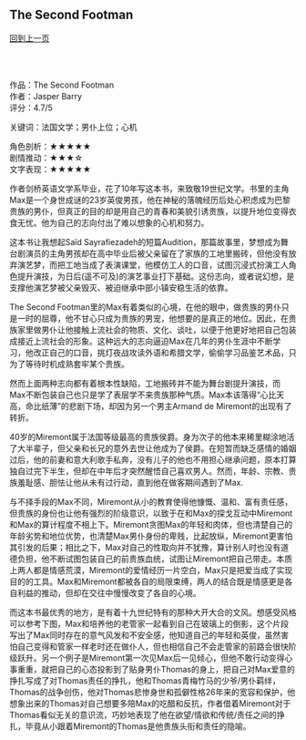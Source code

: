 ## The Second Footman
[回到上一页](https://boheme13.github.io/Reviews/)  &nbsp;&nbsp;

<br>
<br>

作品：The Second Footman<br>
作者：Jasper Barry<br>
评分：4.7/5<br>

关键词：法国文学；男仆上位；心机

角色剖析：★★★★★<br>
剧情推动：★★★☆<br>
文字表现：★★★★★<br>

作者剑桥英语文学系毕业，花了10年写这本书，来致敬19世纪文学。书里的主角Max是一个身世成谜的23岁英俊男孩，他在神秘的落魄经历后处心积虑成为巴黎贵族的男仆，但真正的目的却是用自己的青春和美貌引诱贵族，以提升地位变得衣食无忧。他为自己的志向付出了难以想象的心机和努力。

这本书让我想起Saïd Sayrafiezadeh的短篇Audition，那篇故事里，梦想成为舞台剧演员的主角男孩却在高中毕业后被父亲留在了家族的工地里搬砖，但他没有放弃演艺梦，而把工地当成了表演课堂，他模仿工人的口音，试图沉浸式扮演工人角色提升演技，为日后(遥不可及)的演艺事业打下基础。这份志向，或者说幻想，是支撑他演艺梦被父亲毁灭、被迫继承中部小镇安稳生活的依靠。

The Second Footman里的Max有着类似的心境，在他的眼中，做贵族的男仆只是一时的屈尊，他不甘心只成为贵族的男宠，他想要的是真正的地位。因此，在贵族家里做男仆让他接触上流社会的物质、文化、谈吐，以便于他更好地把自己包装成接近上流社会的形象。这种远大的志向逼迫Max在几年的男仆生涯中不断学习，他改正自己的口音，挑灯夜战攻读外语和希腊文学，偷偷学习品鉴艺术品，只为了等待时机成熟套牢某个贵族。

然而上面两种志向都有着根本性缺陷，工地搬砖并不能为舞台剧提升演技，而Max不断包装自己也只是学了表层学不来贵族那种气质。Max本该落得“心比天高，命比纸薄”的悲剧下场，却因为另一个男主Armand de Miremont的出现有了转折。

40岁的Miremont属于法国等级最高的贵族侯爵。身为次子的他本来稀里糊涂地活了大半辈子，但父亲和长兄的意外去世让他成为了侯爵。在短暂而缺乏感情的婚姻过后，他的前妻和意大利歌手私奔，没有儿子的他也不用担心继承问题，原本打算独自过完下半生，但却在中年后才突然醒悟自己喜欢男人。然而，年龄、宗教、贵族羞耻感、胆怯让他从未有过行动，直到他在做客期间遇到了Max. 

与不择手段的Max不同，Miremont从小的教育使得他慷慨、温和、富有责任感，但贵族的身份也让他有强烈的阶级意识，以致于在和Max的探戈互动中Miremont和Max的算计程度不相上下。Miremont贪图Max的年轻和肉体，但也清楚自己的年龄劣势和地位优势，也清楚Max男仆身份的卑贱，比起放纵，Miremont更害怕其引发的后果；相比之下，Max对自己的性取向并不犹豫，算计别人时也没有道德负担，他不断试图包装自己的前贵族血统，试图让Miremont把自己带走。本质上两人都是情感荒漠，Miremont的爱情经历一片空白，Max只是把爱当成了实现目的的工具。Max和Miremont都被各自的局限束缚，两人的结合既是情感更是各自利益的推动，但却在交往中慢慢改变了各自的心境。

而这本书最优秀的地方，是有着十九世纪特有的那种大开大合的文风。想感受风格可以参考下图，Max和培养他的老管家一起看到自己在玻璃上的倒影，这个片段写出了Max同时存在的意气风发和不安全感，他知道自己的年轻和英俊，虽然害怕自己变得和管家一样老时还在做仆人，但也相信自己不会走管家的前路会很快阶级跃升。另一个例子是Miremont第一次见Max后一见倾心，但他不敢行动变得心事重重，就把自己的心态投影到了贴身男仆Thomas的身上，把自己对Max爱意的挣扎写成了对Thomas责任的挣扎，他和Thomas青梅竹马的少爷/男仆羁绊，Thomas的战争创伤，他对Thomas悲惨身世和孤僻性格26年来的宽容和保护，他想象出来的Thomas对自己想要多陪Max的吃醋和反抗，作者借着Miremont对于Thomas看似无关的意识流，巧妙地表现了他在欲望/情欲和传统/责任之间的挣扎，毕竟从小跟着Miremont的Thomas是他贵族头衔和责任的隐喻。
